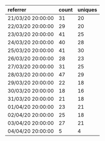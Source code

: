 | referrer          | count | uniques |
| :---------------- | :---- | :------ |
| 21/03/20 20:00:00 | 31    | 20      |
| 22/03/20 20:00:00 | 29    | 20      |
| 23/03/20 20:00:00 | 41    | 25      |
| 24/03/20 20:00:00 | 40    | 28      |
| 25/03/20 20:00:00 | 41    | 30      |
| 26/03/20 20:00:00 | 28    | 23      |
| 27/03/20 20:00:00 | 31    | 25      |
| 28/03/20 20:00:00 | 47    | 29      |
| 29/03/20 20:00:00 | 22    | 18      |
| 30/03/20 20:00:00 | 18    | 16      |
| 31/03/20 20:00:00 | 21    | 18      |
| 01/04/20 20:00:00 | 23    | 21      |
| 02/04/20 20:00:00 | 25    | 18      |
| 03/04/20 20:00:00 | 27    | 21      |
| 04/04/20 20:00:00 | 5     | 4       |